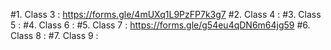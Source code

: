 #1. Class 3 : https://forms.gle/4mUXq1L9PzFP7k3g7
#2. Class 4 : 
#3. Class 5 : 
#4. Class 6 : 
#5. Class 7 : https://forms.gle/g54eu4qDN6m64jg59
#6. Class 8 : 
#7. Class 9 :  
